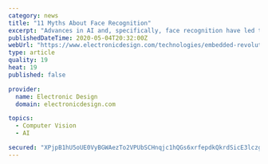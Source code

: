 ```yaml
---
category: news
title: "11 Myths About Face Recognition"
excerpt: "Advances in AI and, specifically, face recognition have led to a number of embedded-system benefits—and some debates on its use. What’s a myth and what’s real?"
publishedDateTime: 2020-05-04T20:32:00Z
webUrl: "https://www.electronicdesign.com/technologies/embedded-revolution/article/21130470/11-myths-about-face-recognition"
type: article
quality: 19
heat: 19
published: false

provider:
  name: Electronic Design
  domain: electronicdesign.com

topics:
  - Computer Vision
  - AI

secured: "XPjpB1hU5oUE0VyBGWAezTo2VPUbSCHnqjc1hQGs6xrfepdkQkrdSicE3lczg4XXdfYmFyJCVU4Vnr63iWLwnfBKO5pVj0pQNNP+o0gHoMGiNLIpq32YqeZYADv16RQ2zdsRyKyTeVDAHV+YCVx581EE484L9uHGt/wrbcb12+WZ9eDp4ZP/DglbkgwQNit4/+4wQqhwT+8+e/iq0eYZcRfZtDCPRBzqcMILi04t34cJyQxZGBtTERjOUsBJW5Ha2RQZklGDakX6rC0NeWH8NPbEDfw7Yv33yoMfsNP/A91XZ8p3Mx2mR49OXuvace3+LtfxZsnU1XOlquTlITWcah/abjNjyOsDpMVz+ucrIK5TptZZ6I/AIycf+KO4DS7PVx2ZmsCMhw3jwnBroEGhPMIhHFxOGluV9knaMP+AAWjYQ5HhREFmu0VXX/B8o2n9C9DS9zC1zpOBZhKIBWqszG4jYLxCQ3Wc5HjIYNcO5Qg=;waCweC33NaMXkevxqgR7eA=="
---
```


